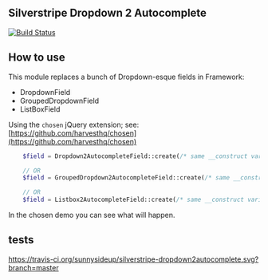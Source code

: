 ## Silverstripe Dropdown 2 Autocomplete ##

[![Build Status](https://travis-ci.org/sunnysideup/silverstripe-ecommerce.svg?branch=master)](https://travis-ci.org/sunnysideup/silverstripe-dropdown2autocomplete)


## How to use ##

This module replaces a bunch of Dropdown-esque fields in Framework:
 * DropdownField
 * GroupedDropdownField
 * ListBoxField

Using the `chosen` jQuery extension; see: [https://github.com/harvesthq/chosen](https://github.com/harvesthq/chosen)

```php 
    $field = Dropdown2AutocompleteField::create(/* same __construct variables as DropdownField */);

    // OR 
    $field = GroupedDropdown2AutocompleteField::create(/* same __construct variables as GroupedDropdownField */);

    // OR
    $field = Listbox2AutocompleteField::create(/* same __construct variables as ListboxField */)
```

In the chosen demo you can see what will happen.

## tests ##

https://travis-ci.org/sunnysideup/silverstripe-dropdown2autocomplete.svg?branch=master

